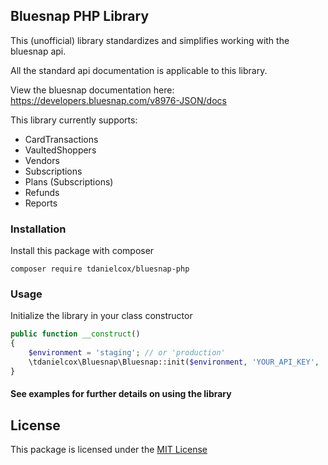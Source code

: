 ## Bluesnap PHP Library

This (unofficial) library standardizes and simplifies working with the bluesnap api. 

All the standard api documentation is applicable to this library. 

View the bluesnap documentation here: https://developers.bluesnap.com/v8976-JSON/docs

This library currently supports:

- CardTransactions
- VaultedShoppers
- Vendors
- Subscriptions
- Plans (Subscriptions)
- Refunds
- Reports

### Installation

Install this package with composer

```shell
composer require tdanielcox/bluesnap-php
```

### Usage

Initialize the library in your class constructor 

```php
public function __construct()
{
    $environment = 'staging'; // or 'production'
    \tdanielcox\Bluesnap\Bluesnap::init($environment, 'YOUR_API_KEY', 'YOUR_API_PASSWORD');
}
```

#### See examples for further details on using the library

## License
This package is licensed under the [MIT License](https://github.com/tdanielcox/bluesnap-php/blob/master/LICENSE)
